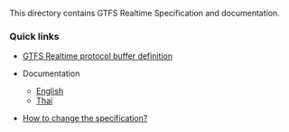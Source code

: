 This directory contains GTFS Realtime Specification and documentation.

### Quick links
- [GTFS Realtime protocol buffer definition](proto/gtfs-realtime.proto)
- Documentation
  - [English](spec/en)
  - [Thai](spec/th)

- [How to change the specification?](CHANGES.md)

